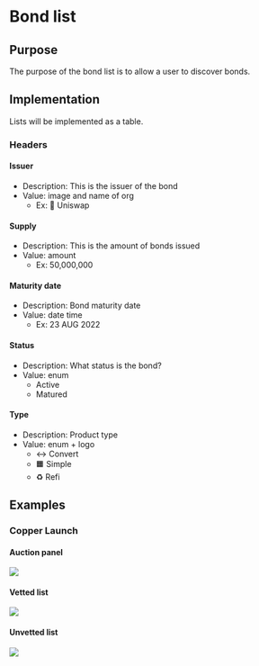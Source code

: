 # Bond list

## Purpose

The purpose of the bond list is to allow a user to discover bonds.

## Implementation

Lists will be implemented as a table.

### Headers

#### **Issuer**

- Description: This is the issuer of the bond
- Value: image and name of org
  - Ex: 🦄 Uniswap

#### **Supply**

- Description: This is the amount of bonds issued
- Value: amount
  - Ex: 50,000,000

#### **Maturity date**

- Description: Bond maturity date
- Value: date time
  - Ex: 23 AUG 2022

#### **Status**

- Description: What status is the bond?
- Value: enum
  - Active
  - Matured

#### **Type**

- Description: Product type
- Value: enum + logo
  - ↔️ Convert
  - 🟧 Simple
  - ♻️ Refi

## Examples

### Copper Launch

#### Auction panel

![](../../../../../spec/assets/copper/auction_discovery.png)

#### Vetted list

![](../../../../../spec/assets/copper/vetted_auction_list.png)

#### Unvetted list

![](../../../../../spec/assets/copper/unvetted_auction_list.png)
